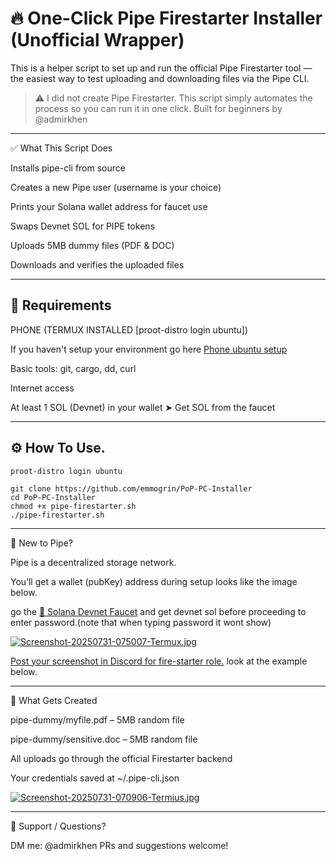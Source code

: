 
# 🔥 One-Click Pipe Firestarter Installer (Unofficial Wrapper)

This is a helper script to set up and run the official Pipe Firestarter tool — the easiest way to test uploading and downloading files via the Pipe CLI.

> ⚠️ I did not create Pipe Firestarter.
This script simply automates the process so you can run it in one click.
Built for beginners by @admirkhen




---

✅ What This Script Does

Installs pipe-cli from source

Creates a new Pipe user (username is your choice)

Prints your Solana wallet address for faucet use

Swaps Devnet SOL for PIPE tokens

Uploads 5MB dummy files (PDF & DOC)

Downloads and verifies the uploaded files



---

## 🧰 Requirements

PHONE (TERMUX INSTALLED [proot-distro login ubuntu])

If you haven't setup your environment go here [Phone ubuntu setup ](https://x.com/thecryptoBike/status/1948065579191156800?t=R6U3C4XVH0xT_SCNeQfQNg&s=19)

Basic tools: git, cargo, dd, curl

Internet access

At least 1 SOL (Devnet) in your wallet
➤ Get SOL from the faucet



---

## ⚙️ How To Use.
```
proot-distro login ubuntu
```

```
git clone https://github.com/emmogrin/PoP-PC-Installer
cd PoP-PC-Installer
chmod +x pipe-firestarter.sh
./pipe-firestarter.sh
```

---

🌱 New to Pipe?

Pipe is a decentralized storage network.

You’ll get a wallet (pubKey) address during setup looks like the image below.

go the [🔗 Solana Devnet Faucet](https://faucet.solana.com) and get devnet sol before proceeding to enter password.(note that when typing password it wont show)

[![Screenshot-20250731-075007-Termux.jpg](https://i.postimg.cc/1tcbFYNn/Screenshot-20250731-075007-Termux.jpg)](https://postimg.cc/TL1kM00f)

[Post your screenshot in Discord for fire-starter role.](https://discord.com/channels/1276592413049356391/1399519012756656189) look at the example below.



---

📁 What Gets Created

pipe-dummy/myfile.pdf – 5MB random file

pipe-dummy/sensitive.doc – 5MB random file

All uploads go through the official Firestarter backend

Your credentials saved at ~/.pipe-cli.json

[![Screenshot-20250731-070906-Termius.jpg](https://i.postimg.cc/28zLnqgV/Screenshot-20250731-070906-Termius.jpg)](https://postimg.cc/Z0MqSqbS)

---

💬 Support / Questions?

DM me: @admirkhen
PRs and suggestions welcome!
